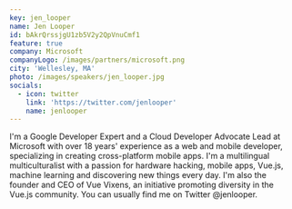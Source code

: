 ```yaml
---
key: jen_looper
name: Jen Looper
id: bAkrQrssjgU1zb5V2y2QpVnuCmf1
feature: true
company: Microsoft
companyLogo: /images/partners/microsoft.png
city: 'Wellesley, MA'
photo: /images/speakers/jen_looper.jpg
socials:
  - icon: twitter
    link: 'https://twitter.com/jenlooper'
    name: jenlooper
---
```

I'm a Google Developer Expert and a Cloud Developer Advocate Lead at Microsoft with over 18 years' experience as a web and mobile developer, specializing in creating cross-platform mobile apps. I'm a multilingual multiculturalist with a passion for hardware hacking, mobile apps, Vue.js, machine learning and discovering new things every day. I'm also the founder and CEO of Vue Vixens, an initiative promoting diversity in the Vue.js community. You can usually find me on Twitter @jenlooper.